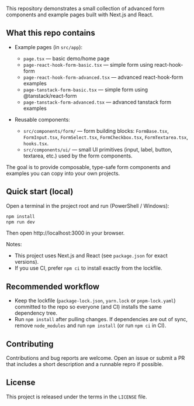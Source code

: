 This repository demonstrates a small collection of advanced form components and example pages built with Next.js and React.

## What this repo contains

- Example pages (in `src/app`):

  - `page.tsx` — basic demo/home page
  - `page-react-hook-form-basic.tsx` — simple form using react-hook-form
  - `page-react-hook-form-advanced.tsx` — advanced react-hook-form examples
  - `page-tanstack-form-basic.tsx` — simple form using @tanstack/react-form
  - `page-tanstack-form-advanced.tsx` — advanced tanstack form examples

- Reusable components:
  - `src/components/form/` — form building blocks: `FormBase.tsx`, `FormInput.tsx`, `FormSelect.tsx`, `FormCheckbox.tsx`, `FormTextarea.tsx`, `hooks.tsx`.
  - `src/components/ui/` — small UI primitives (input, label, button, textarea, etc.) used by the form components.

The goal is to provide composable, type-safe form components and examples you can copy into your own projects.

## Quick start (local)

Open a terminal in the project root and run (PowerShell / Windows):

```powershell
npm install
npm run dev
```

Then open http://localhost:3000 in your browser.

Notes:

- This project uses Next.js and React (see `package.json` for exact versions).
- If you use CI, prefer `npm ci` to install exactly from the lockfile.

## Recommended workflow

- Keep the lockfile (`package-lock.json`, `yarn.lock` or `pnpm-lock.yaml`) committed to the repo so everyone (and CI) installs the same dependency tree.
- Run `npm install` after pulling changes. If dependencies are out of sync, remove `node_modules` and run `npm install` (or run `npm ci` in CI).

## Contributing

Contributions and bug reports are welcome. Open an issue or submit a PR that includes a short description and a runnable repro if possible.

## License

This project is released under the terms in the `LICENSE` file.
